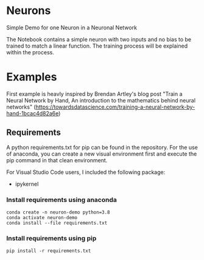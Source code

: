 # Neurons
Simple Demo for one Neuron in a Neuronal Network

The Notebook contains a simple neuron with two inputs and no bias to be trained to match a linear function. The training process will be explained within the process.

# Examples
First example is heavly inspired by Brendan Artley's blog post "Train a Neural Network by Hand, An introduction to the mathematics behind neural networks" 
(https://towardsdatascience.com/training-a-neural-network-by-hand-1bcac4d82a6e)

## Requirements
A python requirements.txt for pip can be found in the repository. For the use of anaconda, you can create a new visual environment first and execute the pip command in that clean environment. 

For Visual Studio Code users, I included the following package:
- ipykernel

### Install requirements using anaconda

```
conda create -n neuron-demo python=3.8
conda activate neuron-demo
conda install --file requirements.txt
```


### Install requirements using pip

```
pip install -r requirements.txt
```


